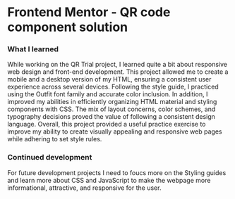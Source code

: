 # Frontend Mentor - QR code component solution


### What I learned
While working on the QR Trial project, I learned quite a bit about responsive web design and front-end development. This project allowed me to create a mobile and a desktop version of my HTML, ensuring a consistent user experience across several devices. Following the style guide, I practiced using the Outfit font family and accurate color inclusion. In addition, I improved my abilities in efficiently organizing HTML material and styling components with CSS. The mix of layout concerns, color schemes, and typography decisions proved the value of following a consistent design language. Overall, this project provided a useful practice exercise to improve my ability to create visually appealing and responsive web pages while adhering to set style rules.

### Continued development

For future development projects I need to foucs more on the Styling guides and learn more about CSS and JavaScript to make the webpage more informational, attractive, and responsive for the user.

